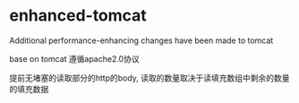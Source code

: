 # enhanced-tomcat
Additional performance-enhancing changes have been made to tomcat

base on tomcat 
遵循apache2.0协议

提前无堵塞的读取部分的http的body,
读取的数量取决于读填充数组中剩余的数量的填充数据
